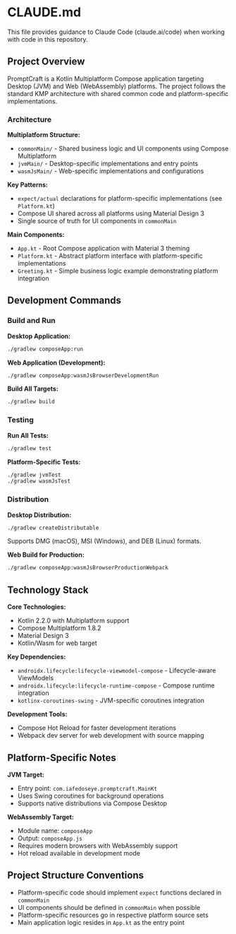 # CLAUDE.md

This file provides guidance to Claude Code (claude.ai/code) when working with code in this repository.

## Project Overview

PromptCraft is a Kotlin Multiplatform Compose application targeting Desktop (JVM) and Web (WebAssembly) platforms. The project follows the standard KMP architecture with shared common code and platform-specific implementations.

### Architecture

**Multiplatform Structure:**
- `commonMain/` - Shared business logic and UI components using Compose Multiplatform
- `jvmMain/` - Desktop-specific implementations and entry points
- `wasmJsMain/` - Web-specific implementations and configurations

**Key Patterns:**
- `expect/actual` declarations for platform-specific implementations (see `Platform.kt`)
- Compose UI shared across all platforms using Material Design 3
- Single source of truth for UI components in `commonMain`

**Main Components:**
- `App.kt` - Root Compose application with Material 3 theming
- `Platform.kt` - Abstract platform interface with platform-specific implementations
- `Greeting.kt` - Simple business logic example demonstrating platform integration

## Development Commands

### Build and Run

**Desktop Application:**
```bash
./gradlew composeApp:run
```

**Web Application (Development):**
```bash
./gradlew composeApp:wasmJsBrowserDevelopmentRun
```

**Build All Targets:**
```bash
./gradlew build
```

### Testing

**Run All Tests:**
```bash
./gradlew test
```

**Platform-Specific Tests:**
```bash
./gradlew jvmTest
./gradlew wasmJsTest
```

### Distribution

**Desktop Distribution:**
```bash
./gradlew createDistributable
```
Supports DMG (macOS), MSI (Windows), and DEB (Linux) formats.

**Web Build for Production:**
```bash
./gradlew composeApp:wasmJsBrowserProductionWebpack
```

## Technology Stack

**Core Technologies:**
- Kotlin 2.2.0 with Multiplatform support
- Compose Multiplatform 1.8.2
- Material Design 3
- Kotlin/Wasm for web target

**Key Dependencies:**
- `androidx.lifecycle:lifecycle-viewmodel-compose` - Lifecycle-aware ViewModels
- `androidx.lifecycle:lifecycle-runtime-compose` - Compose runtime integration  
- `kotlinx-coroutines-swing` - JVM-specific coroutines integration

**Development Tools:**
- Compose Hot Reload for faster development iterations
- Webpack dev server for web development with source mapping

## Platform-Specific Notes

**JVM Target:**
- Entry point: `com.iafedoseye.promptcraft.MainKt`
- Uses Swing coroutines for background operations
- Supports native distributions via Compose Desktop

**WebAssembly Target:**
- Module name: `composeApp`
- Output: `composeApp.js`
- Requires modern browsers with WebAssembly support
- Hot reload available in development mode

## Project Structure Conventions

- Platform-specific code should implement `expect` functions declared in `commonMain`
- UI components should be defined in `commonMain` when possible
- Platform-specific resources go in respective platform source sets
- Main application logic resides in `App.kt` as the entry point